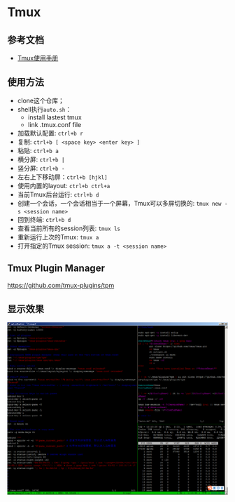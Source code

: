 # Tmux

## 参考文档

* [Tmux使用手册](http://louiszhai.github.io/2017/09/30/tmux/)

## 使用方法

* clone这个仓库；
* shell执行`auto.sh`：
  * install lastest tmux
  * link .tmux.conf file
* 加载默认配置: `ctrl+b r`
* 复制: `ctrl+b [ <space key> <enter key> ]`
* 粘贴: `ctrl+b a`
* 横分屏: `ctrl+b |`
* 竖分屏: `ctrl+b -`
* 左右上下移动屏：`ctrl+b [hjkl]`
* 使用内置的layout: `ctrl+b ctrl+a`
* 当前Tmux后台运行: `ctrl+b d`
* 创建一个会话，一个会话相当于一个屏幕，Tmux可以多屏切换的: `tmux new -s <session name>`
* 回到终端: `ctrl+b d`
* 查看当前所有的session列表: `tmux ls`
* 重新运行上次的Tmux: `tmux a`
* 打开指定的Tmux session: `tmux a -t <session name>`

## Tmux Plugin Manager

https://github.com/tmux-plugins/tpm

## 显示效果

![img/tmux.png](img/tmux.png)
